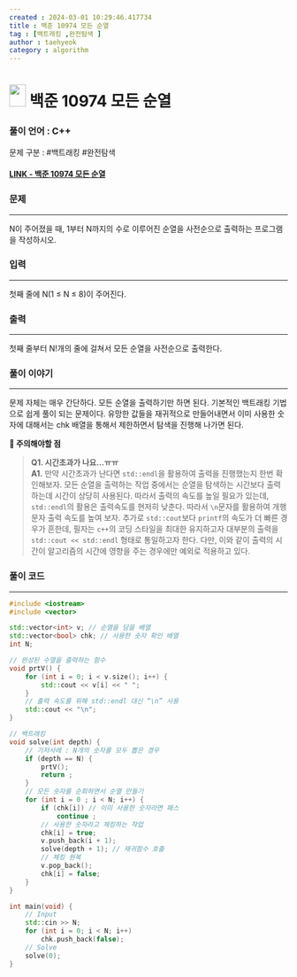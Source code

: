 ```yaml
---
created : 2024-03-01 10:29:46.417734
title : 백준 10974 모든 순열
tag : [백트래킹 ,완전탐색 ]
author : taehyeok
category : algorithm
---
```

# <img src="https://d2gd6pc034wcta.cloudfront.net/tier/8.svg" width="30" height="40"> 백준 10974 모든 순열

### 풀이 언어 : C++

문제 구분 : #백트래킹 #완전탐색 
#### [LINK - 백준 10974 모든 순열](https://www.acmicpc.net/problem/10974)

### 문제

<hr>


N이 주어졌을 때, 1부터 N까지의 수로 이루어진 순열을 사전순으로 출력하는 프로그램을 작성하시오.
### 입력

<hr>


첫째 줄에 N(1 ≤ N ≤ 8)이 주어진다.
### 출력

<hr>


첫째 줄부터 N!개의 줄에 걸쳐서 모든 순열을 사전순으로 출력한다.
### 풀이 이야기

<hr>


문제 자체는 매우 간단하다. 모든 순열을 출력하기만 하면 된다. 기본적인 백트래킹 기법으로 쉽게 풀이 되는 문제이다. 유망한 값들을 재귀적으로 만들어내면서 이미 사용한 숫자에 대해서는 chk 배열을 통해서 제한하면서 탐색을 진행해 나가면 된다.

**🚨 주의해야할 점**
>**Q1. 시간초과가 나요…ㅠㅠ**  
>**A1.** 만약 시간초과가 난다면 `std::endl`을 활용하여 출력을 진행했는지 한번 확인해보자. 모든 순열을 출력하는 작업 중에서는 순열을 탐색하는 시간보다 출력하는데 시간이 상당히 사용된다. 따라서 출력의 속도를 높일 필요가 있는데, `std::endl`의 활용은 출력속도를 현저히 낮춘다. 따라서 `\n`문자를 활용하여 개행 문자 출력 속도를 높여 보자. 추가로 `std::cout`보다 `printf`의 속도가 더 빠른 경우가 흔한데, 필자는 `c++`의 코딩 스타일을 최대한 유지하고자 대부분의 출력을 `std::cout << std::endl` 형태로 통일하고자 한다. 다만, 이와 같이 출력의 시간이 알고리즘의 시간에 영향을 주는 경우에만 예외로 적용하고 있다.
### 풀이 코드

<hr>


``` c++
#include <iostream>
#include <vector>

std::vector<int> v; // 순열을 담을 배열
std::vector<bool> chk; // 사용한 숫자 확인 배열
int N;

// 완성된 수열을 출력하는 함수
void prtV() {
	for (int i = 0; i < v.size(); i++) {
		std::cout << v[i] << " ";
	}
	// 출력 속도를 위해 std::endl 대신 “\n” 사용
	std::cout << "\n";
}

// 백트래킹
void solve(int depth) {
	// 기저사례 : N개의 숫자를 모두 뽑은 경우
	if (depth == N) {
		prtV();
		return ;
	}
	// 모든 숫자를 순회하면서 순열 만들기
	for (int i = 0 ; i < N; i++) {
		if (chk[i]) // 이미 사용한 숫자라면 패스
			continue ;
		// 사용한 숫자라고 체킹하는 작업
		chk[i] = true;
		v.push_back(i + 1);
		solve(depth + 1); // 재귀함수 호출
		// 체킹 원복
		v.pop_back();
		chk[i] = false;
	}
}

int main(void) {
	// Input
	std::cin >> N;
	for (int i = 0; i < N; i++)
		chk.push_back(false);
	// Solve
	solve(0);
}
```


